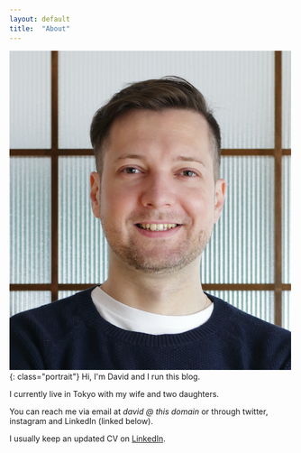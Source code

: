 ```yaml
---
layout: default
title:  "About"
---
```

![Portrait](/images/David_Rohrscheid_portrait.png){: class="portrait"}
Hi, I'm David and I run this blog.

I currently live in Tokyo with my wife and two daughters.

You can reach me via email at *david @ this domain* or through twitter, instagram and LinkedIn (linked below).

I usually keep an updated CV on [LinkedIn](https://www.linkedin.com/in/david-maria-r%C3%B6hrscheid-62919659/).

